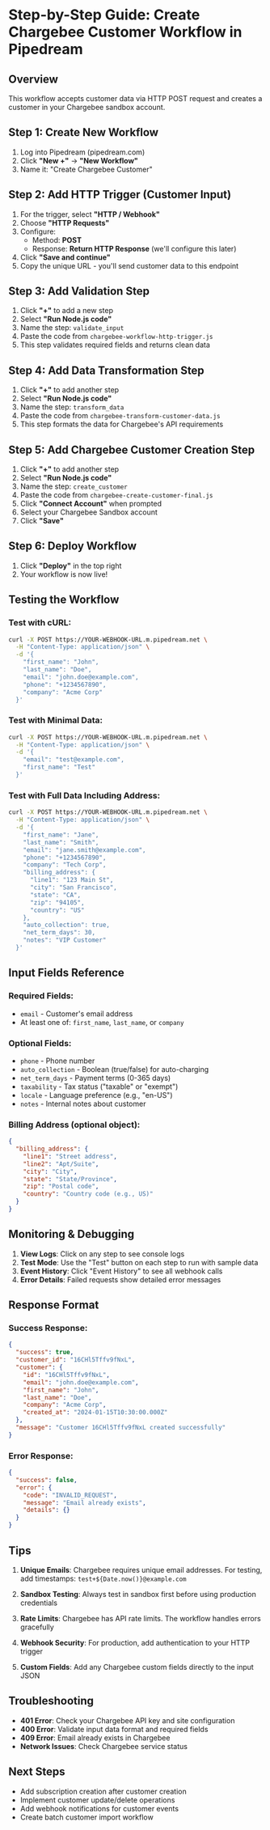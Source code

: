 # Step-by-Step Guide: Create Chargebee Customer Workflow in Pipedream

## Overview
This workflow accepts customer data via HTTP POST request and creates a customer in your Chargebee sandbox account.

## Step 1: Create New Workflow
1. Log into Pipedream (pipedream.com)
2. Click **"New +"** → **"New Workflow"**
3. Name it: "Create Chargebee Customer"

## Step 2: Add HTTP Trigger (Customer Input)
1. For the trigger, select **"HTTP / Webhook"**
2. Choose **"HTTP Requests"**
3. Configure:
   - Method: **POST**
   - Response: **Return HTTP Response** (we'll configure this later)
4. Click **"Save and continue"**
5. Copy the unique URL - you'll send customer data to this endpoint

## Step 3: Add Validation Step
1. Click **"+"** to add a new step
2. Select **"Run Node.js code"**
3. Name the step: `validate_input`
4. Paste the code from `chargebee-workflow-http-trigger.js`
5. This step validates required fields and returns clean data

## Step 4: Add Data Transformation Step
1. Click **"+"** to add another step
2. Select **"Run Node.js code"**
3. Name the step: `transform_data`
4. Paste the code from `chargebee-transform-customer-data.js`
5. This step formats the data for Chargebee's API requirements

## Step 5: Add Chargebee Customer Creation Step
1. Click **"+"** to add another step
2. Select **"Run Node.js code"**
3. Name the step: `create_customer`
4. Paste the code from `chargebee-create-customer-final.js`
5. Click **"Connect Account"** when prompted
6. Select your Chargebee Sandbox account
7. Click **"Save"**

## Step 6: Deploy Workflow
1. Click **"Deploy"** in the top right
2. Your workflow is now live!

## Testing the Workflow

### Test with cURL:
```bash
curl -X POST https://YOUR-WEBHOOK-URL.m.pipedream.net \
  -H "Content-Type: application/json" \
  -d '{
    "first_name": "John",
    "last_name": "Doe",
    "email": "john.doe@example.com",
    "phone": "+1234567890",
    "company": "Acme Corp"
  }'
```

### Test with Minimal Data:
```bash
curl -X POST https://YOUR-WEBHOOK-URL.m.pipedream.net \
  -H "Content-Type: application/json" \
  -d '{
    "email": "test@example.com",
    "first_name": "Test"
  }'
```

### Test with Full Data Including Address:
```bash
curl -X POST https://YOUR-WEBHOOK-URL.m.pipedream.net \
  -H "Content-Type: application/json" \
  -d '{
    "first_name": "Jane",
    "last_name": "Smith",
    "email": "jane.smith@example.com",
    "phone": "+1234567890",
    "company": "Tech Corp",
    "billing_address": {
      "line1": "123 Main St",
      "city": "San Francisco",
      "state": "CA",
      "zip": "94105",
      "country": "US"
    },
    "auto_collection": true,
    "net_term_days": 30,
    "notes": "VIP Customer"
  }'
```

## Input Fields Reference

### Required Fields:
- `email` - Customer's email address
- At least one of: `first_name`, `last_name`, or `company`

### Optional Fields:
- `phone` - Phone number
- `auto_collection` - Boolean (true/false) for auto-charging
- `net_term_days` - Payment terms (0-365 days)
- `taxability` - Tax status ("taxable" or "exempt")
- `locale` - Language preference (e.g., "en-US")
- `notes` - Internal notes about customer

### Billing Address (optional object):
```json
{
  "billing_address": {
    "line1": "Street address",
    "line2": "Apt/Suite",
    "city": "City",
    "state": "State/Province",
    "zip": "Postal code",
    "country": "Country code (e.g., US)"
  }
}
```

## Monitoring & Debugging

1. **View Logs**: Click on any step to see console logs
2. **Test Mode**: Use the "Test" button on each step to run with sample data
3. **Event History**: Click "Event History" to see all webhook calls
4. **Error Details**: Failed requests show detailed error messages

## Response Format

### Success Response:
```json
{
  "success": true,
  "customer_id": "16CHl5Tffv9fNxL",
  "customer": {
    "id": "16CHl5Tffv9fNxL",
    "email": "john.doe@example.com",
    "first_name": "John",
    "last_name": "Doe",
    "company": "Acme Corp",
    "created_at": "2024-01-15T10:30:00.000Z"
  },
  "message": "Customer 16CHl5Tffv9fNxL created successfully"
}
```

### Error Response:
```json
{
  "success": false,
  "error": {
    "code": "INVALID_REQUEST",
    "message": "Email already exists",
    "details": {}
  }
}
```

## Tips

1. **Unique Emails**: Chargebee requires unique email addresses. For testing, add timestamps: `test+${Date.now()}@example.com`

2. **Sandbox Testing**: Always test in sandbox first before using production credentials

3. **Rate Limits**: Chargebee has API rate limits. The workflow handles errors gracefully

4. **Webhook Security**: For production, add authentication to your HTTP trigger

5. **Custom Fields**: Add any Chargebee custom fields directly to the input JSON

## Troubleshooting

- **401 Error**: Check your Chargebee API key and site configuration
- **400 Error**: Validate input data format and required fields
- **409 Error**: Email already exists in Chargebee
- **Network Issues**: Check Chargebee service status

## Next Steps

- Add subscription creation after customer creation
- Implement customer update/delete operations
- Add webhook notifications for customer events
- Create batch customer import workflow
